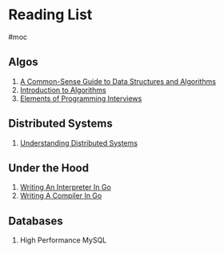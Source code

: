 # Reading List
#moc 

## Algos
1. [A Common-Sense Guide to Data Structures and Algorithms](https://www.amazon.sg/Common-Sense-Guide-Data-Structures-Algorithms/dp/1680507222/ref=sr_1_9?crid=UQ12IKPHMY7G&keywords=Elements+of+Programming+Interviews&qid=1656292315&sprefix=elements+of+programming+interviews%2Caps%2C300&sr=8-9)
2. [Introduction to Algorithms](https://www.amazon.com/Introduction-Algorithms-fourth-Thomas-Cormen/dp/026204630X/ref=pd_cart_crc_cko_cp_2_6/134-8052667-1718550?_encoding=UTF8&content-id=amzn1.sym.7c768d31-fcb6-4e60-bb16-7d8e97d21350&pd_rd_i=026204630X&pd_rd_r=c619e326-f826-46d4-9060-27d427d0abd9&pd_rd_w=pJEXS&pd_rd_wg=zmv6K&pf_rd_p=7c768d31-fcb6-4e60-bb16-7d8e97d21350&pf_rd_r=3FJ07YDA0YDJHBD65F0W&psc=1&refRID=3FJ07YDA0YDJHBD65F0W)
3. [Elements of Programming Interviews](https://www.amazon.sg/Elements-Programming-Interviews-Python-Insiders/dp/1537713949/ref=sr_1_1?crid=UQ12IKPHMY7G&keywords=Elements+of+Programming+Interviews&qid=1656292315&sprefix=elements+of+programming+interviews%2Caps%2C300&sr=8-1)

## Distributed Systems
1. [Understanding Distributed Systems](https://www.amazon.com/Understanding-Distributed-Systems-Second-applications/dp/1838430210?keywords=understanding+distributed+systems&qid=1656280535&sprefix=understanding+dis,aps,118&sr=8-1&linkCode=sl1&tag=utsavized0d-20&linkId=a920b5dfb493c084cd500eb954527f5c&language=en_US&ref_=nav_signin&)

## Under the Hood
1. [Writing An Interpreter In Go](https://interpreterbook.com/)
2. [Writing A Compiler In Go](https://compilerbook.com/)
## Databases
1. High Performance MySQL